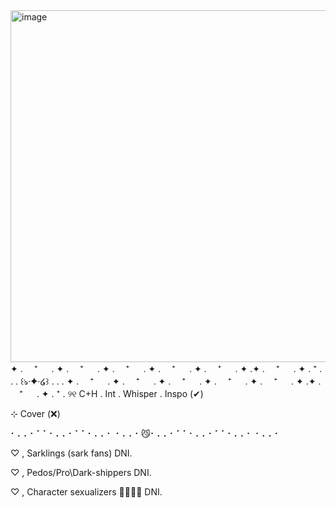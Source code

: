 <img width="1000" height="563" alt="image" src="https://github.com/user-attachments/assets/dee5a206-511f-43a3-b88e-f934748b71b0" />
✦ . 　⁺ 　 . ✦ . 　⁺ 　 . ✦ . 　⁺ 　 . ✦ . 　⁺ 　 . ✦ . 　⁺ 　 . ✦ .✦ . 　⁺ 　 . ✦  .  ⁺  . . .  ꒰ঌ·✦·໒꒱ . . . ✦ . 　⁺ 　 . ✦ . 　⁺ 　 . ✦ . 　⁺ 　 . ✦ . 　⁺ 　 . ✦ . 　⁺ 　 . ✦ .✦ . 　⁺ 　 . ✦  .  ⁺  . 
୨୧ C+H . Int . Whisper . Inspo (✔) 

⊹ Cover (❌)

⠂⠄⠄⠂⠁⠁⠂⠄⠄⠂⠁⠁⠂⠄⠄⠂ ⠂⠄⠄⠂😼⠂⠄⠄⠂⠁⠁⠂⠄⠄⠂⠁⠁⠂⠄⠄⠂ ⠂⠄⠄⠂

♡ , Sarklings (sark fans) DNI.

♡ , Pedos/Pro\Dark-shippers DNI.

♡ , Character sexualizers 👎🏾👎🏾 DNI.

